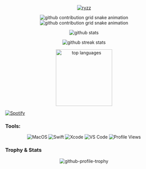 <!-- Desktop View -->
<p align="center">
    <a href="https://discord.com/users/758302783647514657" target="_blank" rel="noreferrer">
        <img align="center" src="https://lanyard.cnrad.dev/api/758302783647514657" alt="ryzz" /> 
    </a>
</p>

<p align="center">
    <img src="https://raw.githubusercontent.com/ryzz123/ryzz123/output/only-svg/github-contribution-grid-snake-dark.svg#gh-dark-mode-only" alt="github contribution grid snake animation" />
    <img src="https://raw.githubusercontent.com/ryzz123/ryzz123/output/only-svg/github-contribution-grid-snake.svg#gh-light-mode-only" alt="github contribution grid snake animation" />
</p>

<p align="center">
    <img src="https://github-readme-stats.vercel.app/api?username=Ryzz123&hide=contribs,prs&show_icons=true&hide_border=true&title_color=teal&show_icons=true&theme=radical" alt="github stats" />
</p>
<p align="center">
    <img src="https://github-readme-streak-stats.herokuapp.com/?user=Ryzz123&theme=radical&hide_border=true" alt="github streak stats" />
</p>
<p align="center">
    <img src="https://github-readme-stats.vercel.app/api/top-langs/?username=Ryzz123&layout=compact&theme=radical&title_color=teal&hide_border=true" height=180 alt="top languages" />
</p>

[![Spotify](https://novatorem-weld-ten.vercel.app/api/spotify)](https://open.spotify.com/user/313wlie6isewibst7o7aokeiikh4?si=2yTgCBgpRGG3ZgbmN_-R_w&utm_source=copy-link)

### Tools:
<p align="center">
    <img src="https://img.shields.io/badge/OS-MacOS-blue?&logo=apple" alt="MacOS" />
    <img src="https://img.shields.io/badge/Code-Swift-blue?&logo=swift" alt="Swift" />
    <img src="https://img.shields.io/badge/IDE-Xcode-blue?&logo=xcode" alt="Xcode" />
    <img src="https://img.shields.io/badge/Text%20Editor-Visual%20Studio%20Code-blue?&logo=visual%20studio%20code&logoColor=blue" alt="VS Code" />
    <img src="https://gpvc.arturio.dev/bagusfe" alt="Profile Views" />
</p>

<!-- Mobile View -->
### Trophy & Stats
<p align="center">
    <img src="https://github-profile-trophy.vercel.app/?username=Ryzz123&theme=algolia&rank=S,SS,SSS,A,AA,AAA,SECRET" alt="github-profile-trophy" />
</p>

<p align="center">
    <img src="https://github-readme-stats.vercel.app/api?username=Ryzz123&hide=contribs,prs&show_icons=true&hide_border=true&title_color
